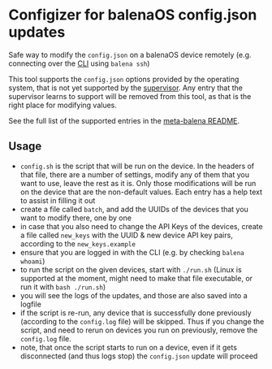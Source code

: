 # Configizer for balenaOS config.json updates

Safe way to modify the `config.json` on a balenaOS device remotely (e.g. connecting over the [CLI][cli] using `balena ssh`)

This tool supports the `config.json` options provided by the operating system, that is not yet supported by the [supervisor][supervisor].
Any entry that the supervisor learns to support will be removed from this tool, as that is the right place for modifying values.

See the full list of the supported entries in the [meta-balena README][meta-balena readme].

## Usage

* `config.sh` is the script that will be run on the device. In the headers of that file, there are a number of settings, modify any of them that you want to use, leave the rest as it is. Only those modifications will be run on the device that are the non-default values. Each entry has a help text to assist in filling it out
* create a file called `batch`, and add the UUIDs of the devices that you want to modify there, one by one
* in case that you also need to change the API Keys of the devices, create a file called `new_keys` with the UUID & new device API key pairs, according to the `new_keys.example`
* ensure that you are logged in with the CLI (e.g. by checking `balena whoami`)
* to run the script on the given devices, start with `./run.sh` (Linux is supported at the moment, might need to make that file executable, or run it with `bash ./run.sh`)
* you will see the logs of the updates, and those are also saved into a logfile
* if the script is re-run, any device that is successfully done previously (according to the `config.log` file) will be skipped. Thus if you change the script, and need to rerun on devices you run on previously, remove the `config.log` file.
* note, that once the script starts to run on a device, even if it gets disconnected (and thus logs stop) the `config.json` update will proceed

[cli]: https://github.com/balena-io/balena-cli/ "balenaCLI"
[supervisor]: https://github.com/balena-io/balena-supervisor "balena supervisor repository"
[meta-balena readme]: https://github.com/balena-os/meta-balena#configjson "Supported config.json values in balenaOS"
